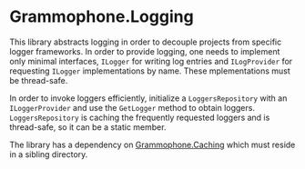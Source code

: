 # Grammophone.Logging
This library abstracts logging in order to decouple projects from specific logger frameworks.
In order to provide logging, one needs to implement only minimal interfaces, `ILogger`
for writing log entries and `ILogProvider` for requesting `ILogger` implementations by name.
These mplementations must be thread-safe.

In order to invoke loggers efficiently, initialize a `LoggersRepository` with an `ILoggerProvider` and use the `GetLogger`
method to obtain loggers. `LoggersRepository` is caching the frequently requested loggers and is thread-safe, so it can be
a static member.

The library has a dependency on [Grammophone.Caching](https://github.com/grammophone/Grammophone.Caching) which must reside
in a sibling directory.
